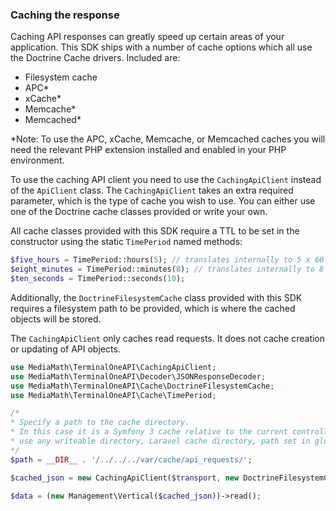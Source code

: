 ### Caching the response <a name="caching"></a>

Caching API responses can greatly speed up certain areas of your application. This SDK ships with a number of cache options which all use the Doctrine Cache drivers. Included are:

- Filesystem cache
- APC*
- xCache*
- Memcache*
- Memcached*

*Note: To use the APC, xCache, Memcache, or Memcached caches you will need the relevant PHP extension installed and enabled in your PHP environment.

To use the caching API client you need to use the `CachingApiClient` instead of the `ApiClient` class. The `CachingApiClient` takes an extra required parameter, which is the type of cache you wish to use. You can either use one of the Doctrine cache classes provided or write your own.

All cache classes provided with this SDK require a TTL to be set in the constructor using the static `TimePeriod` named methods:
 
```php
$five_hours = TimePeriod::hours(5); // translates internally to 5 x 60 x 60 seconds.
$eight_minutes = TimePeriod::minutes(8); // translates internally to 8 x 60 seconds.
$ten_seconds = TimePeriod::seconds(10);
```

Additionally, the `DoctrineFilesystemCache` class provided with this SDK requires a filesystem path to be provided, which is where the cached objects will be stored.

The `CachingApiClient` only caches read requests. It does not cache creation or updating of API objects.

```php
use MediaMath\TerminalOneAPI\CachingApiClient;
use MediaMath\TerminalOneAPI\Decoder\JSONResponseDecoder;
use MediaMath\TerminalOneAPI\Cache\DoctrineFilesystemCache;
use MediaMath\TerminalOneAPI\Cache\TimePeriod;

/*
* Specify a path to the cache directory.
* In this case it is a Symfony 3 cache relative to the current controller but you could 
* use any writeable directory, Laravel cache directory, path set in global config, etc.
*/
$path = __DIR__ . '/../../../var/cache/api_requests/';

$cached_json = new CachingApiClient($transport, new DoctrineFilesystemCache(TimePeriod::hours(1), $path), new JSONResponseDecoder());

$data = (new Management\Vertical($cached_json))->read();
```